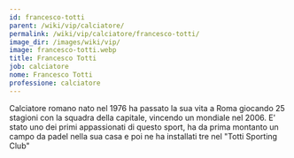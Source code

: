 ```yaml
---
id: francesco-totti
parent: /wiki/vip/calciatore/
permalink: /wiki/vip/calciatore/francesco-totti/
image_dir: /images/wiki/vip/
image: francesco-totti.webp
title: Francesco Totti
job: calciatore
nome: Francesco Totti
professione: calciatore
---
```

Calciatore romano nato nel 1976 ha passato la sua vita a Roma giocando 25 stagioni con la squadra della capitale, vincendo un mondiale nel 2006. E' stato uno dei primi appassionati di questo sport, ha da prima montanto un campo da padel nella sua casa e poi ne ha installati tre nel "Totti Sporting Club"